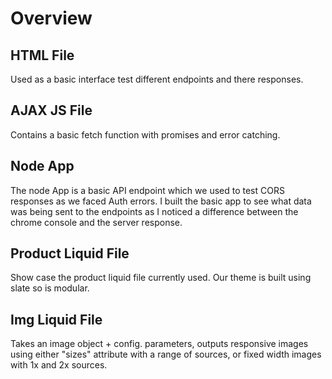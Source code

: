 # Overview

## HTML File
Used as a basic interface test different endpoints and there responses.

## AJAX JS File
Contains a basic fetch function with promises and error catching.

## Node App
The node App is a basic API endpoint which we used to test CORS responses as we faced Auth errors. I built the basic app to see what data was being sent to the endpoints as I noticed a difference between the chrome console and the server response.

## Product Liquid File
Show case the product liquid file currently used. Our theme is built using slate so is modular.

## Img Liquid File
Takes an image object + config. parameters, outputs responsive images using either "sizes" attribute with a range of sources, or fixed width images with 1x and 2x sources.
